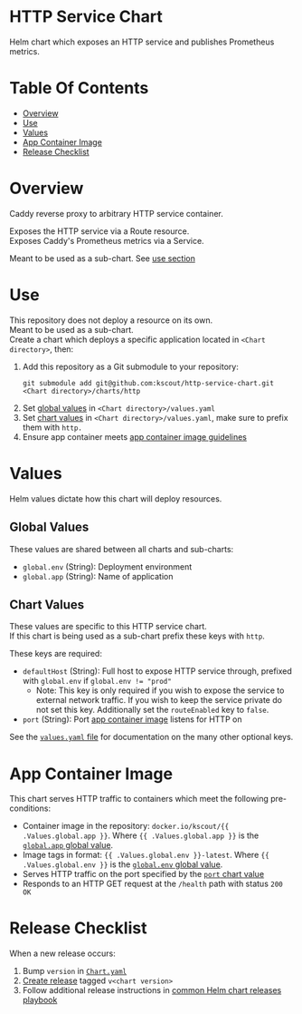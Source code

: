 # HTTP Service Chart
Helm chart which exposes an HTTP service and publishes Prometheus metrics.

# Table Of Contents
- [Overview](#overview)
- [Use](#use)
- [Values](#values)
- [App Container Image](#app-container-image)
- [Release Checklist](#release-checklist)

# Overview
Caddy reverse proxy to arbitrary HTTP service container.  

Exposes the HTTP service via a Route resource.  
Exposes Caddy's Prometheus metrics via a Service.

Meant to be used as a sub-chart. See [use section](#use)

# Use
This repository does not deploy a resource on its own.  
Meant to be used as a sub-chart.  
Create a chart which deploys a specific application located in 
`<Chart directory>`, then:

1. Add this repository as a Git submodule to your repository:
   ```
   git submodule add git@github.com:kscout/http-service-chart.git <Chart directory>/charts/http
   ```
2. Set [global values](#global-values) in `<Chart directory>/values.yaml`
3. Set [chart values](#chart-values) in `<Chart directory>/values.yaml`, make 
   sure to prefix them with `http.`
4. Ensure app container 
   meets [app container image guidelines](#app-container-image)

# Values
Helm values dictate how this chart will deploy resources.

## Global Values
These values are shared between all charts and sub-charts:

- `global.env` (String): Deployment environment
- `global.app` (String): Name of application

## Chart Values
These values are specific to this HTTP service chart.  
If this chart is being used as a sub-chart prefix these keys with `http`.  

These keys are required:

- `defaultHost` (String): Full host to expose HTTP service through, prefixed
  with `global.env` if `global.env != "prod"`
  - Note: This key is only required if you wish to expose the service to 
	external network traffic. If you wish to keep the service private do not set
	this key. Additionally set the `routeEnabled` key to `false`.
- `port` (String): Port [app container image](#app-container-image) listens for
  HTTP on
  
See the [`values.yaml` file](values.yaml) for documentation on the many other 
optional keys.

# App Container Image
This chart serves HTTP traffic to containers which meet the 
following pre-conditions:

- Container image in the repository:
  `docker.io/kscout/{{ .Values.global.app }}`. Where `{{ .Values.global.app }}`
  is the [`global.app` global value](#global-values).
- Image tags in format: `{{ .Values.global.env }}-latest`. Where 
  `{{ .Values.global.env }}` is the [`global.env` global value](#global-values).
- Serves HTTP traffic on the port specified by the
  [`port` chart value](#chart-values)
- Responds to an HTTP GET request at the `/health` path with status `200 OK`

# Release Checklist
When a new release occurs:

1. Bump `version` in [`Chart.yaml`](Chart.yaml)
2. [Create release](https://github.com/kscout/http-service-chart/releases/new) 
   tagged `v<chart version>`
3. Follow additional release instructions in [common Helm chart releases playbook](https://github.com/kscout/site-reliability/tree/master/playbooks/releases/common-helm-charts)
